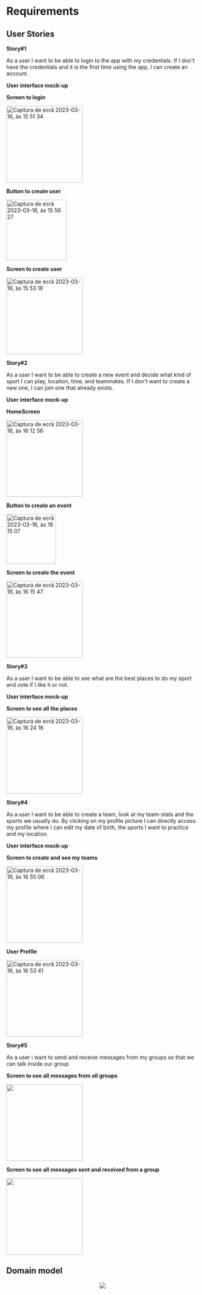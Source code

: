 # Requirements

## User Stories

**Story#1**

As a user I want to be able to login to the app with my credentials. If I don't have the credentials and it is the first time using the app, I can create an account.

**User interface mock-up**


**Screen to login**

<img width="200" alt="Captura de ecrã 2023-03-16, às 15 51 34" src="https://user-images.githubusercontent.com/93987310/225676002-d8d4a6a1-0d2c-4cbf-a697-29ec9f334402.png">


**Button to create user**

<img width="158" alt="Captura de ecrã 2023-03-16, às 15 56 27" src="https://user-images.githubusercontent.com/93987310/225678213-a8015a4a-e5f7-4113-a190-cc429e4be20c.png">


**Screen to create user**

<img width="200" alt="Captura de ecrã 2023-03-16, às 15 53 16" src="https://user-images.githubusercontent.com/93987310/225676825-65438809-1681-4454-a891-455314fd7610.png">


**Story#2**

As a user I want to be able to create a new event and decide what kind of sport I can play, location, time, and teammates. If I don't want to create a new one, I can join one that already exists.

**User interface mock-up**


**HomeScreen**

<img width="200" alt="Captura de ecrã 2023-03-16, às 16 12 56" src="https://user-images.githubusercontent.com/93987310/225683759-e0978c1a-c997-4d73-9790-862a5d98c177.png">


**Button to create an event**

<img width="130" alt="Captura de ecrã 2023-03-16, às 16 15 07" src="https://user-images.githubusercontent.com/93987310/225683980-66ea860e-2ec1-43a4-a7e6-0db2f753210f.png">


**Screen to create the event**

<img width="200" alt="Captura de ecrã 2023-03-16, às 16 15 47" src="https://user-images.githubusercontent.com/93987310/225685375-e238fb11-7052-469e-b8a7-bb89e98e15dc.png">


**Story#3**

As a user I want to be able to see what are the best places to do my sport and vote if I like it or not.

**User interface mock-up**


**Screen to see all the places**

<img width="200" alt="Captura de ecrã 2023-03-16, às 16 24 16" src="https://user-images.githubusercontent.com/93987310/225686528-f759e707-946c-4075-accf-54e4d8511384.png">


**Story#4**

As a user I want to be able to create a team, look at my team-stats and the sports we usually do. By clicking on my profile picture I can directly access my profile where I can edit my date of birth, the sports I want to practice and my location. 

**User interface mock-up**


**Screen to create and see my teams**

<img width="200" alt="Captura de ecrã 2023-03-16, às 16 55 06" src="https://user-images.githubusercontent.com/93987310/225694766-085bc910-ede7-497a-80aa-beb846b08467.png">




**User Profile**

<img width="200" alt="Captura de ecrã 2023-03-16, às 16 53 41" src="https://user-images.githubusercontent.com/93987310/225694480-c893c8db-d43b-47e7-8148-8dbedea862ea.png">


**Story#5**

As a user i want to send and receive messages from my groups so that we can talk inside our group

**Screen to see all messages from all groups**

<img width="200" src = "https://github.com/FEUP-LEIC-ES-2022-23/2LEIC03T5/blob/ddb8b7c35fa8689712eac8e63065b87a8affe4b3/images/mock_messages%20screen.png">

**Screen to see all messages sent and received from a group**

<img width="200" src = "https://github.com/FEUP-LEIC-ES-2022-23/2LEIC03T5/blob/ddb8b7c35fa8689712eac8e63065b87a8affe4b3/images/mock_message_group.png">






## Domain model


 <p align="center" justify="center">
  <img src="https://github.com/FEUP-LEIC-ES-2022-23/2LEIC03T5/blob/2757c517d1e5958e762f33cf05e26f9cb9f1ef7d/images/Domain_model.png"/>
</p>

